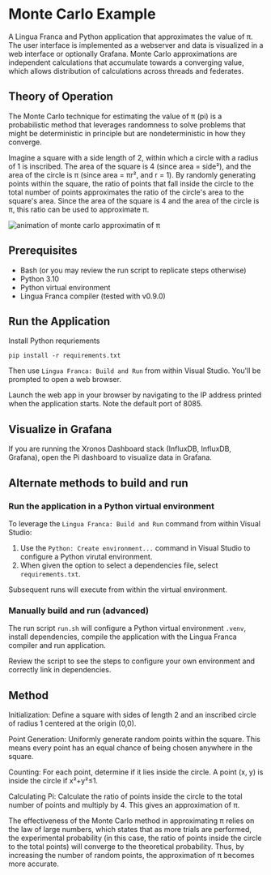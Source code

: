 # Monte Carlo Example

A Lingua Franca and Python application that approximates the value of π. The user interface is implemented as a webserver and data is visualized in a web interface or optionally Grafana. Monte Carlo approximations are independent calculations that accumulate towards a converging value, which allows distribution of calculations across threads and federates.

## Theory of Operation

The Monte Carlo technique for estimating the value of π (pi) is a probabilistic method that leverages randomness to solve problems that might be deterministic in principle but are nondeterministic in how they converge.

Imagine a square with a side length of 2, within which a circle with a radius of 1 is inscribed. The area of the square is 4 (since area = side²), and the area of the circle is π (since area = πr², and r = 1). By randomly generating points within the square, the ratio of points that fall inside the circle to the total number of points approximates the ratio of the circle's area to the square's area. Since the area of the square is 4 and the area of the circle is π, this ratio can be used to approximate π.

![animation of monte carlo approximatin of π](docs/monte-carlo-pi.gif)

## Prerequisites

- Bash (or you may review the run script to replicate steps otherwise)
- Python 3.10
- Python virtual environment
- Lingua Franca compiler (tested with v0.9.0)

## Run the Application

Install Python requriements

```shell
pip install -r requirements.txt
```

Then use `Lingua Franca: Build and Run` from within Visual Studio. You'll be prompted to open a web browser.

Launch the web app in your browser by navigating to the IP address printed when the application starts. Note the default port of 8085.

## Visualize in Grafana

If you are running the Xronos Dashboard stack (InfluxDB, InfluxDB, Grafana), open the Pi dashboard to visualize data in Grafana.

## Alternate methods to build and run

### Run the application in a Python virtual environment

To leverage the `Lingua Franca: Build and Run` command from within Visual Studio:

1. Use the `Python: Create environment...` command in Visual Studio to configure a Python virutal environment.
1. When given the option to select a dependencies file, select `requirements.txt`.

Subsequent runs will execute from within the virtual environment.

### Manually build and run (advanced)

The run script `run.sh` will configure a Python virtual environment `.venv`, install dependencies, compile the application with the Lingua Franca compiler and run application.

Review the script to see the steps to configure your own environment and correctly link in dependencies.

## Method

Initialization: Define a square with sides of length 2 and an inscribed circle of radius 1 centered at the origin (0,0).

Point Generation: Uniformly generate random points within the square. This means every point has an equal chance of being chosen anywhere in the square.

Counting: For each point, determine if it lies inside the circle. A point (x, y) is inside the circle if x²+y²≤1.

Calculating Pi: Calculate the ratio of points inside the circle to the total number of points and multiply by 4. This gives an approximation of π.

The effectiveness of the Monte Carlo method in approximating π relies on the law of large numbers, which states that as more trials are performed, the experimental probability (in this case, the ratio of points inside the circle to the total points) will converge to the theoretical probability. Thus, by increasing the number of random points, the approximation of π becomes more accurate.
